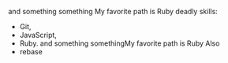 and something something
My favorite path is Ruby
deadly skills:
* Git, 
* JavaScript, 
* Ruby.
and something somethingMy favorite path is Ruby
Also
* rebase
